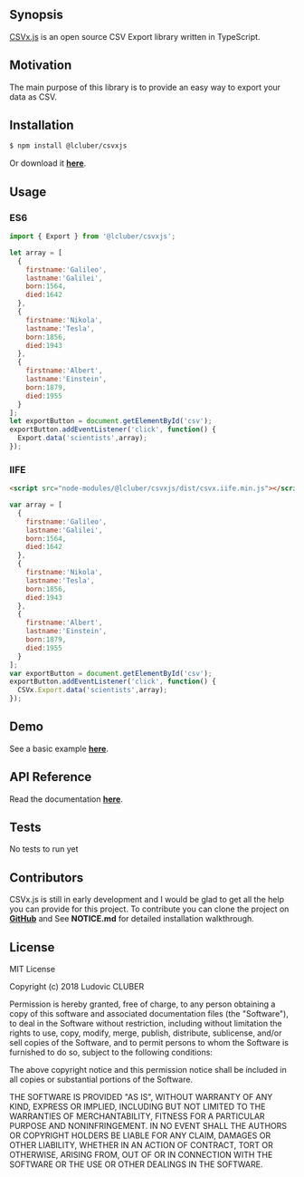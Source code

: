 ## Synopsis

[CSVx.js](http://csvxjs.lcluber.com) is an open source CSV Export library written in TypeScript.

## Motivation

The main purpose of this library is to provide an easy way to export your data as CSV.

## Installation

```bash
$ npm install @lcluber/csvxjs
```
Or download it **[here](http://csvxjs.lcluber.com/#download)**.

## Usage

### ES6

```javascript
import { Export } from '@lcluber/csvxjs';

let array = [
  {
    firstname:'Galileo',
    lastname:'Galilei',
    born:1564,
    died:1642
  },
  {
    firstname:'Nikola',
    lastname:'Tesla',
    born:1856,
    died:1943
  },
  {
    firstname:'Albert',
    lastname:'Einstein',
    born:1879,
    died:1955
  }
];
let exportButton = document.getElementById('csv');
exportButton.addEventListener('click', function() {
  Export.data('scientists',array);
});
```

### IIFE

```html
<script src="node-modules/@lcluber/csvxjs/dist/csvx.iife.min.js"></script>
```

```javascript
var array = [
  {
    firstname:'Galileo',
    lastname:'Galilei',
    born:1564,
    died:1642
  },
  {
    firstname:'Nikola',
    lastname:'Tesla',
    born:1856,
    died:1943
  },
  {
    firstname:'Albert',
    lastname:'Einstein',
    born:1879,
    died:1955
  }
];
var exportButton = document.getElementById('csv');
exportButton.addEventListener('click', function() {
  CSVx.Export.data('scientists',array);
});
```

## Demo

See a basic example **[here](http://csvxjs.lcluber.com/#example)**.

## API Reference

Read the documentation **[here](http://csvxjs.lcluber.com/doc/)**.

## Tests

No tests to run yet

## Contributors

CSVx.js is still in early development and I would be glad to get all the help you can provide for this project.
To contribute you can clone the project on **[GitHub](https://github.com/LCluber/CSVx.js)** and See **NOTICE.md** for detailed installation walkthrough.

## License

MIT License

Copyright (c) 2018 Ludovic CLUBER

Permission is hereby granted, free of charge, to any person obtaining a copy
of this software and associated documentation files (the "Software"), to deal
in the Software without restriction, including without limitation the rights
to use, copy, modify, merge, publish, distribute, sublicense, and/or sell
copies of the Software, and to permit persons to whom the Software is
furnished to do so, subject to the following conditions:

The above copyright notice and this permission notice shall be included in all
copies or substantial portions of the Software.

THE SOFTWARE IS PROVIDED "AS IS", WITHOUT WARRANTY OF ANY KIND, EXPRESS OR
IMPLIED, INCLUDING BUT NOT LIMITED TO THE WARRANTIES OF MERCHANTABILITY,
FITNESS FOR A PARTICULAR PURPOSE AND NONINFRINGEMENT. IN NO EVENT SHALL THE
AUTHORS OR COPYRIGHT HOLDERS BE LIABLE FOR ANY CLAIM, DAMAGES OR OTHER
LIABILITY, WHETHER IN AN ACTION OF CONTRACT, TORT OR OTHERWISE, ARISING FROM,
OUT OF OR IN CONNECTION WITH THE SOFTWARE OR THE USE OR OTHER DEALINGS IN THE
SOFTWARE.
